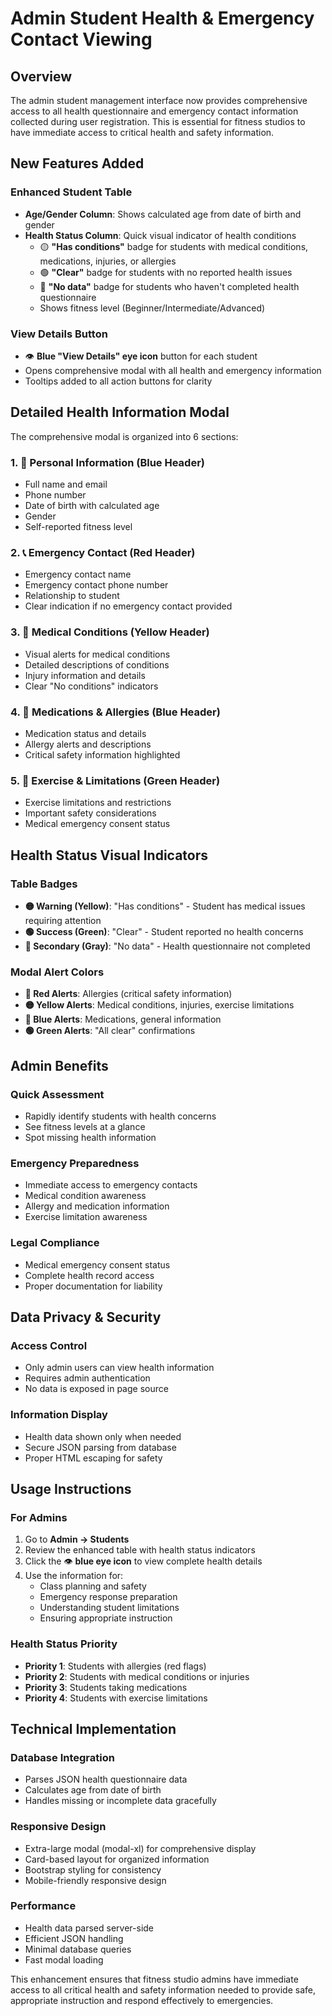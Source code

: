 # Admin Student Health & Emergency Contact Viewing

## Overview

The admin student management interface now provides comprehensive access to all health questionnaire and emergency contact information collected during user registration. This is essential for fitness studios to have immediate access to critical health and safety information.

## New Features Added

### Enhanced Student Table

- **Age/Gender Column**: Shows calculated age from date of birth and gender
- **Health Status Column**: Quick visual indicator of health conditions
  - 🟡 **"Has conditions"** badge for students with medical conditions, medications, injuries, or allergies
  - 🟢 **"Clear"** badge for students with no reported health issues
  - 🔘 **"No data"** badge for students who haven't completed health questionnaire
  - Shows fitness level (Beginner/Intermediate/Advanced)

### View Details Button

- 👁️ **Blue "View Details" eye icon** button for each student
- Opens comprehensive modal with all health and emergency information
- Tooltips added to all action buttons for clarity

## Detailed Health Information Modal

The comprehensive modal is organized into 6 sections:

### 1. 👤 Personal Information (Blue Header)

- Full name and email
- Phone number
- Date of birth with calculated age
- Gender
- Self-reported fitness level

### 2. 📞 Emergency Contact (Red Header)

- Emergency contact name
- Emergency contact phone number
- Relationship to student
- Clear indication if no emergency contact provided

### 3. 💓 Medical Conditions (Yellow Header)

- Visual alerts for medical conditions
- Detailed descriptions of conditions
- Injury information and details
- Clear "No conditions" indicators

### 4. 💊 Medications & Allergies (Blue Header)

- Medication status and details
- Allergy alerts and descriptions
- Critical safety information highlighted

### 5. 🏃 Exercise & Limitations (Green Header)

- Exercise limitations and restrictions
- Important safety considerations
- Medical emergency consent status

## Health Status Visual Indicators

### Table Badges

- **🟡 Warning (Yellow)**: "Has conditions" - Student has medical issues requiring attention
- **🟢 Success (Green)**: "Clear" - Student reported no health concerns
- **🔘 Secondary (Gray)**: "No data" - Health questionnaire not completed

### Modal Alert Colors

- **🔴 Red Alerts**: Allergies (critical safety information)
- **🟡 Yellow Alerts**: Medical conditions, injuries, exercise limitations
- **🔵 Blue Alerts**: Medications, general information
- **🟢 Green Alerts**: "All clear" confirmations

## Admin Benefits

### Quick Assessment

- Rapidly identify students with health concerns
- See fitness levels at a glance
- Spot missing health information

### Emergency Preparedness

- Immediate access to emergency contacts
- Medical condition awareness
- Allergy and medication information
- Exercise limitation awareness

### Legal Compliance

- Medical emergency consent status
- Complete health record access
- Proper documentation for liability

## Data Privacy & Security

### Access Control

- Only admin users can view health information
- Requires admin authentication
- No data is exposed in page source

### Information Display

- Health data shown only when needed
- Secure JSON parsing from database
- Proper HTML escaping for safety

## Usage Instructions

### For Admins

1. Go to **Admin → Students**
2. Review the enhanced table with health status indicators
3. Click the 👁️ **blue eye icon** to view complete health details
4. Use the information for:
   - Class planning and safety
   - Emergency response preparation
   - Understanding student limitations
   - Ensuring appropriate instruction

### Health Status Priority

- **Priority 1**: Students with allergies (red flags)
- **Priority 2**: Students with medical conditions or injuries
- **Priority 3**: Students taking medications
- **Priority 4**: Students with exercise limitations

## Technical Implementation

### Database Integration

- Parses JSON health questionnaire data
- Calculates age from date of birth
- Handles missing or incomplete data gracefully

### Responsive Design

- Extra-large modal (modal-xl) for comprehensive display
- Card-based layout for organized information
- Bootstrap styling for consistency
- Mobile-friendly responsive design

### Performance

- Health data parsed server-side
- Efficient JSON handling
- Minimal database queries
- Fast modal loading

This enhancement ensures that fitness studio admins have immediate access to all critical health and safety information needed to provide safe, appropriate instruction and respond effectively to emergencies.
